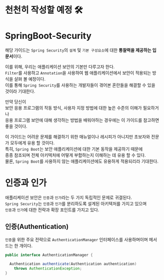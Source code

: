 # 천천히 작성할 예정 🛠
[](https://spring.io/guides/topicals/spring-security-architecture/)
# SpringBoot-Security

해당 가이드는 `Spring Security`의 `설계` 및 `기본 구성요소`에 대한 **통찰력을 제공하는 입문서**이다.    
                  
이를 위해, 우리는 애플리케이션 보안의 기본만 다루고자 한다.              
`Filter`를 사용하고 `Annotation`을 사용하여 웹 애플리케이션에서 보안이 적용되는 방식을 살펴 볼 예정이다.         
이를 통해 `Spring Security`를 사용하는 개발자들이 겪어본 혼란들을 해결할 수 있을 것이라 기대한다.           
  
만약 당신이     
보안 응용 프로그램의 작동 방식, 사용자 지정 방법에 대한 높은 수준의 이해가 필요하거나       
응용 프로그램 보안에 대해 생각하는 방법을 배워야하는 경우에는 이 가이드를 참고하면 좋을 것이다.    
       
이 가이드는 어려운 문제를 해결하기 위한 매뉴얼이나 레시피가 아니지만 초보자와 전문가 모두에게 유용 할 것이다.           
특히, `Spring Boot`는 보안 애플리케이션에 대한 기본 동작을 제공하기 때문에               
종종 참조되며 전체 아키텍처에 어떻게 부합하는지 이해하는 데 유용 할 수 있다.              
물론, `Spring Boot`를 사용하지 않는 애플리케이션에도 유용하게 적용되리라 기대한다.       

# 인증과 인가
애플리케이션 보안은 `인증`과 `인가`라는 두 가지 독립적인 문제로 귀결된다.    
`Spring Security`는 `인증`과 `인가`를 분리하도록 설계된 아키텍처를 가지고 있으며  
`인증`과 `인가`에 대한 전략과 확장 포인트를 가지고 있다.    
  
## 인증(Authentication)   
`인증`을 위한 주요 전략으로 `AuthenticationManager` 인터페이스를 사용하며이며 메서드는 한 개이다.   

```java
public interface AuthenticationManager {

  Authentication authenticate(Authentication authentication)
    throws AuthenticationException;
}
```
